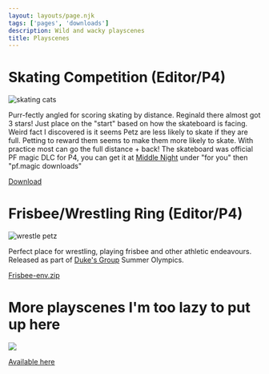 ```yaml
---
layout: layouts/page.njk
tags: ['pages', 'downloads']
description: Wild and wacky playscenes
title: Playscenes
---
```

# Skating Competition (Editor/P4)

![skating cats](https://cdn.glitch.com/e8c48446-7221-44a1-aabd-d809cd1d1e34%2Fezgif-6-10cf46954f8d.gif?v=1621293350860)

Purr-fectly angled for scoring skating by distance. Reginald there almost got 3 stars! Just place on the "start" based on how the skateboard is facing. Weird fact I discovered is it seems Petz are less likely to skate if they are full. Petting to reward them seems to make them more likely to skate. With practice most can go the full distance + back! The skateboard was official PF magic DLC for P4, you can get it at [Middle Night](https://kel.rainbow-muffin.org/) under "for you" then "pf.magic downloads"

[Download](/public/downloads/skate-park.zip)


# Frisbee/Wrestling Ring (Editor/P4)

![wrestle petz](https://cdn.glitch.com/e8c48446-7221-44a1-aabd-d809cd1d1e34%2FCleanShot%202021-06-09%20at%2013.11.20.gif?v=1623262606537)

Perfect place for wrestling, playing frisbee and other athletic endeavours. Released as part of [Duke's Group](https://dj7.proboards.com/) Summer Olympics.

[Frisbee-env.zip](/public/downloads/frisbee-env.zip)


# More playscenes I'm too lazy to put up here

![](https://cdn.glitch.com/e8c48446-7221-44a1-aabd-d809cd1d1e34%2FCleanShot%202021-06-24%20at%2000.26.53.gif?v=1624512596105)


[Available here](https://github.com/melissamcewen/petz-playscenes)
